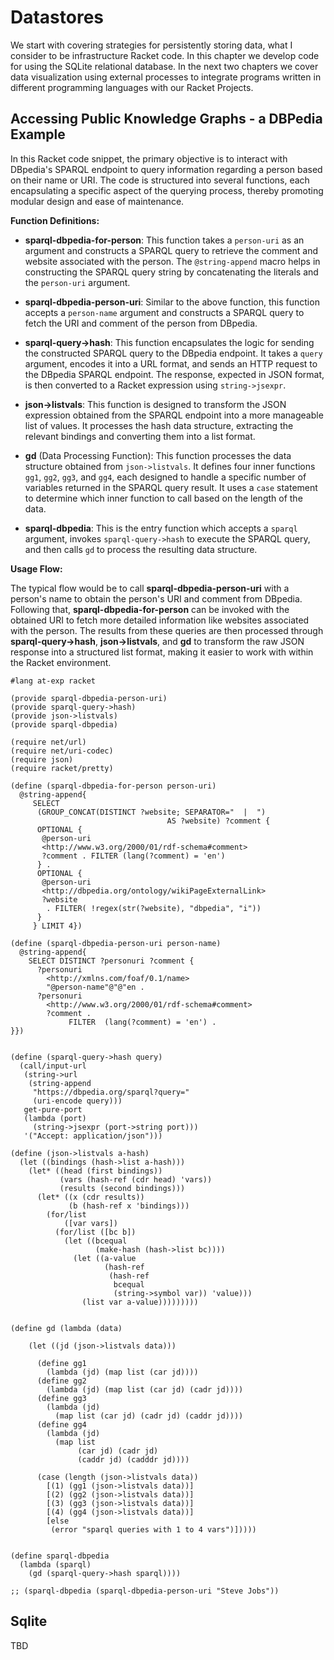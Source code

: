 # Datastores

We start with covering strategies for persistently storing data, what I consider to be infrastructure Racket code. In this chapter we develop code for using the SQLite relational database. In the next two chapters we cover data visualization using external processes to integrate programs written in different programming languages with our Racket Projects.


## Accessing Public Knowledge Graphs - a DBPedia Example

In this Racket code snippet, the primary objective is to interact with DBpedia's SPARQL endpoint to query information regarding a person based on their name or URI. The code is structured into several functions, each encapsulating a specific aspect of the querying process, thereby promoting modular design and ease of maintenance.

**Function Definitions:**

- **sparql-dbpedia-for-person**: This function takes a `person-uri` as an argument and constructs a SPARQL query to retrieve the comment and website associated with the person. The `@string-append` macro helps in constructing the SPARQL query string by concatenating the literals and the `person-uri` argument.

- **sparql-dbpedia-person-uri**: Similar to the above function, this function accepts a `person-name` argument and constructs a SPARQL query to fetch the URI and comment of the person from DBpedia.

- **sparql-query->hash**: This function encapsulates the logic for sending the constructed SPARQL query to the DBpedia endpoint. It takes a `query` argument, encodes it into a URL format, and sends an HTTP request to the DBpedia SPARQL endpoint. The response, expected in JSON format, is then converted to a Racket expression using `string->jsexpr`.

- **json->listvals**: This function is designed to transform the JSON expression obtained from the SPARQL endpoint into a more manageable list of values. It processes the hash data structure, extracting the relevant bindings and converting them into a list format.

- **gd** (Data Processing Function): This function processes the data structure obtained from `json->listvals`. It defines four inner functions `gg1`, `gg2`, `gg3`, and `gg4`, each designed to handle a specific number of variables returned in the SPARQL query result. It uses a `case` statement to determine which inner function to call based on the length of the data.

- **sparql-dbpedia**: This is the entry function which accepts a `sparql` argument, invokes `sparql-query->hash` to execute the SPARQL query, and then calls `gd` to process the resulting data structure.

**Usage Flow:**

The typical flow would be to call **sparql-dbpedia-person-uri** with a person's name to obtain the person's URI and comment from DBpedia. Following that, **sparql-dbpedia-for-person** can be invoked with the obtained URI to fetch more detailed information like websites associated with the person. The results from these queries are then processed through **sparql-query->hash**, **json->listvals**, and **gd** to transform the raw JSON response into a structured list format, making it easier to work with within the Racket environment.


```racket
#lang at-exp racket

(provide sparql-dbpedia-person-uri)
(provide sparql-query->hash)
(provide json->listvals)
(provide sparql-dbpedia)

(require net/url)
(require net/uri-codec)
(require json)
(require racket/pretty)

(define (sparql-dbpedia-for-person person-uri)
  @string-append{
     SELECT
      (GROUP_CONCAT(DISTINCT ?website; SEPARATOR="  |  ")
                                   AS ?website) ?comment {
      OPTIONAL {
       @person-uri
       <http://www.w3.org/2000/01/rdf-schema#comment>
       ?comment . FILTER (lang(?comment) = 'en')
      } .
      OPTIONAL {
       @person-uri
       <http://dbpedia.org/ontology/wikiPageExternalLink>
       ?website
        . FILTER( !regex(str(?website), "dbpedia", "i"))
      }
     } LIMIT 4})

(define (sparql-dbpedia-person-uri person-name)
  @string-append{
    SELECT DISTINCT ?personuri ?comment {
      ?personuri
        <http://xmlns.com/foaf/0.1/name>
        "@person-name"@"@"en .
      ?personuri
        <http://www.w3.org/2000/01/rdf-schema#comment>
        ?comment .
             FILTER  (lang(?comment) = 'en') .
}})


(define (sparql-query->hash query)
  (call/input-url
   (string->url
    (string-append
     "https://dbpedia.org/sparql?query="
     (uri-encode query)))
   get-pure-port
   (lambda (port)
     (string->jsexpr (port->string port)))
   '("Accept: application/json")))

(define (json->listvals a-hash)
  (let ((bindings (hash->list a-hash)))
    (let* ((head (first bindings))
           (vars (hash-ref (cdr head) 'vars))
           (results (second bindings)))
      (let* ((x (cdr results))
             (b (hash-ref x 'bindings)))
        (for/list
            ([var vars])
          (for/list ([bc b])
            (let ((bcequal
                   (make-hash (hash->list bc))))
              (let ((a-value
                     (hash-ref
                      (hash-ref
                       bcequal
                       (string->symbol var)) 'value)))
                (list var a-value)))))))))


(define gd (lambda (data)

    (let ((jd (json->listvals data)))

      (define gg1
        (lambda (jd) (map list (car jd))))
      (define gg2
        (lambda (jd) (map list (car jd) (cadr jd))))
      (define gg3
        (lambda (jd)
          (map list (car jd) (cadr jd) (caddr jd))))
      (define gg4
        (lambda (jd)
          (map list
               (car jd) (cadr jd)
               (caddr jd) (cadddr jd))))

      (case (length (json->listvals data))
        [(1) (gg1 (json->listvals data))]
        [(2) (gg2 (json->listvals data))]
        [(3) (gg3 (json->listvals data))]
        [(4) (gg4 (json->listvals data))]
        [else
         (error "sparql queries with 1 to 4 vars")]))))


(define sparql-dbpedia
  (lambda (sparql)
    (gd (sparql-query->hash sparql))))

;; (sparql-dbpedia (sparql-dbpedia-person-uri "Steve Jobs"))
```

## Sqlite

TBD


